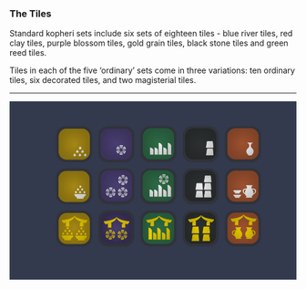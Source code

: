 ### The Tiles

Standard kopheri sets include six sets of eighteen tiles - blue river tiles, red clay tiles, purple blossom tiles, gold grain tiles, black stone tiles and green reed tiles.

Tiles in each of the five ‘ordinary’ sets come in three variations: ten ordinary tiles, six decorated tiles, and two magisterial tiles.  

---

![Tiles|70](/content/media/world/games/tiles.png)
